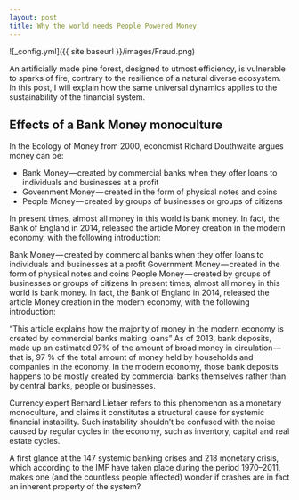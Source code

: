 ```yaml
---
layout: post
title: Why the world needs People Powered Money
---
```


![_config.yml]({{ site.baseurl }}/images/Fraud.png)



An artificially made pine forest, designed to utmost efficiency, is vulnerable to sparks of fire, contrary to the resilience of a natural diverse ecosystem. In this post, I will explain how the same universal dynamics applies to the sustainability of the financial system.


## Effects of a Bank Money monoculture

In the Ecology of Money from 2000, economist Richard Douthwaite argues money can be:

- Bank Money — created by commercial banks when they offer loans to individuals and businesses at a profit
- Government Money — created in the form of physical notes and coins
- People Money — created by groups of businesses or groups of citizens

In present times, almost all money in this world is bank money. In fact, the Bank of England in 2014, released the article Money creation in the modern economy, with the following introduction:

Bank Money — created by commercial banks when they offer loans to individuals and businesses at a profit
Government Money — created in the form of physical notes and coins
People Money — created by groups of businesses or groups of citizens
In present times, almost all money in this world is bank money. In fact, the Bank of England in 2014, released the article Money creation in the modern economy, with the following introduction:

“This article explains how the majority of money in the modern economy is created by commercial banks making loans”
As of 2013, bank deposits, made up an estimated 97% of the amount of broad money in circulation — that is, 97 % of the total amount of money held by households and companies in the economy. In the modern economy, those bank deposits happens to be mostly created by commercial banks themselves rather than by central banks, people or businesses.

Currency expert Bernard Lietaer refers to this phenomenon as a monetary monoculture, and claims it constitutes a structural cause for systemic financial instability. Such instability shouldn’t be confused with the noise caused by regular cycles in the economy, such as inventory, capital and real estate cycles.

A first glance at the 147 systemic banking crises and 218 monetary crisis, which according to the IMF have taken place during the period 1970–2011, makes one (and the countless people affected) wonder if crashes are in fact an inherent property of the system?
